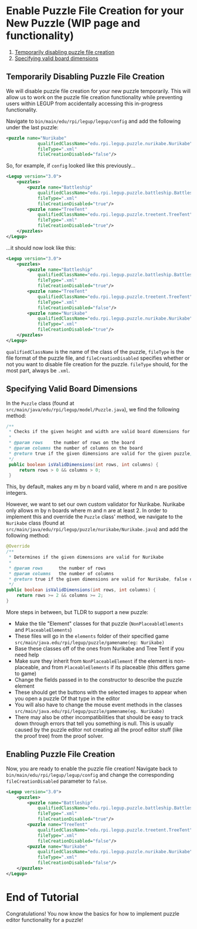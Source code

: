 # Enable Puzzle File Creation for your New Puzzle (WIP page and functionality)
1. [Temporarily disabling puzzle file creation](#temporarily-disabling-puzzle-file-creation)
2. [Specifying valid board dimensions](#specifying-valid-board-dimensions)


## Temporarily Disabling Puzzle File Creation
We will disable puzzle file creation for your new puzzle temporarily. This will allow us to work on the puzzle file creation functionality while preventing users within LEGUP from accidentally accessing this in-progress functionality.

Navigate to `bin/main/edu/rpi/legup/legup/config` and add the following under the last puzzle:

```xml
<puzzle name="Nurikabe"
            qualifiedClassName="edu.rpi.legup.puzzle.nurikabe.Nurikabe"
            fileType=".xml"
            fileCreationDisabled="false"/>
```
So, for example, if `config` looked like this previously...

```xml
<Legup version="3.0">
    <puzzles>
        <puzzle name="Battleship"
            qualifiedClassName="edu.rpi.legup.puzzle.battleship.Battleship"
            fileType=".xml"
            fileCreationDisabled="true"/>
        <puzzle name="TreeTent"
            qualifiedClassName="edu.rpi.legup.puzzle.treetent.TreeTent"
            fileType=".xml"
            fileCreationDisabled="true"/>
    </puzzles>
</Legup>
```
...it should now look like this:

```xml
<Legup version="3.0">
    <puzzles>
        <puzzle name="Battleship"
            qualifiedClassName="edu.rpi.legup.puzzle.battleship.Battleship"
            fileType=".xml"
            fileCreationDisabled="true"/>
        <puzzle name="TreeTent"
            qualifiedClassName="edu.rpi.legup.puzzle.treetent.TreeTent"
            fileType=".xml"
            fileCreationDisabled="false"/>
        <puzzle name="Nurikabe"
            qualifiedClassName="edu.rpi.legup.puzzle.nurikabe.Nurikabe"
            fileType=".xml"
            fileCreationDisabled="true"/>
    </puzzles>
</Legup>
```
`qualifiedClassName` is the name of the class of the puzzle, `fileType` is the file format of the puzzle file, and `fileCreationDisabled` specifies whether or not you want to disable file creation for the puzzle. `fileType` should, for the most part, always be `.xml`.

## Specifying Valid Board Dimensions
In the `Puzzle` class (found at `src/main/java/edu/rpi/legup/model/Puzzle.java`), we find the following method:

```java
/**
 * Checks if the given height and width are valid board dimensions for the given puzzle
 *
 * @param rows    the number of rows on the board
 * @param columns the number of columns on the board
 * @return true if the given dimensions are valid for the given puzzle, false otherwise
 */
 public boolean isValidDimensions(int rows, int columns) {
     return rows > 0 && columns > 0;
 }
```
This, by default, makes any m by n board valid, where m and n are positive integers. 

However, we want to set our own custom validator for Nurikabe. Nurikabe only allows m by n boards where m and n are at least 2. In order to implement this and override the `Puzzle` class' method, we navigate to the `Nurikabe` class (found at `src/main/java/edu/rpi/legup/puzzle/nurikabe/Nurikabe.java`) and add the following method:

```java
@Override
/**
 * Determines if the given dimensions are valid for Nurikabe
 *
 * @param rows      the number of rows
 * @param columns   the number of columns
 * @return true if the given dimensions are valid for Nurikabe, false otherwise
 */
public boolean isValidDimensions(int rows, int columns) {
    return rows >= 2 && columns >= 2;
}
```

More steps in between, but TLDR to support a new puzzle:
- Make the tile "Element" classes for that puzzle (`NonPlaceableElements` and `PlaceableElements`)
- These files will go in the `elements` folder of their specified game `src/main/java.edu/rpi/legup/puzzle/gamename(eg: Nurikabe)`
- Base these classes off of the ones from Nurikabe and Tree Tent if you need help
- Make sure they inherit from `NonPlaceableElement` if the element is non-placeable, and from `PlaceableElements` if its placeable (this differs game to game)
- Change the fields passed in to the constructor to describe the puzzle element
- These should get the buttons with the selected images to appear when you open a puzzle Of that type in the editor
- You will also have to change the mouse event methods in the classes `src/main/java.edu/rpi/legup/puzzle/gamename(eg. Nurikabe)`
- There may also be other incompatibilities that should be easy to track down through errors that tell you something is null. This is usually caused by the puzzle editor not creating all the proof editor stuff (like the proof tree) from the proof solver.

## Enabling Puzzle File Creation
Now, you are ready to enable the puzzle file creation! Navigate back to `bin/main/edu/rpi/legup/legup/config` and change the corresponding `fileCreationDisabled` parameter to `false`.

```xml
<Legup version="3.0">
    <puzzles>
        <puzzle name="Battleship"
            qualifiedClassName="edu.rpi.legup.puzzle.battleship.Battleship"
            fileType=".xml"
            fileCreationDisabled="true"/>
        <puzzle name="TreeTent"
            qualifiedClassName="edu.rpi.legup.puzzle.treetent.TreeTent"
            fileType=".xml"
            fileCreationDisabled="false"/>
        <puzzle name="Nurikabe"
            qualifiedClassName="edu.rpi.legup.puzzle.nurikabe.Nurikabe"
            fileType=".xml"
            fileCreationDisabled="false"/>
    </puzzles>
</Legup>
```

# End of Tutorial
Congratulations! You now know the basics for how to implement puzzle editor functionality for a puzzle!